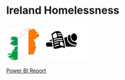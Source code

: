 # Ireland Homelessness 
<img src="Map5.png" alt="Map" width="90" height="90"/> <img src="icon.png" alt="icon" width="130" height="100"/>

[Power BI Report](https://github.com/SadafTariq/HomelessnessIreland/blob/main/PBIReportVid.mp4)

